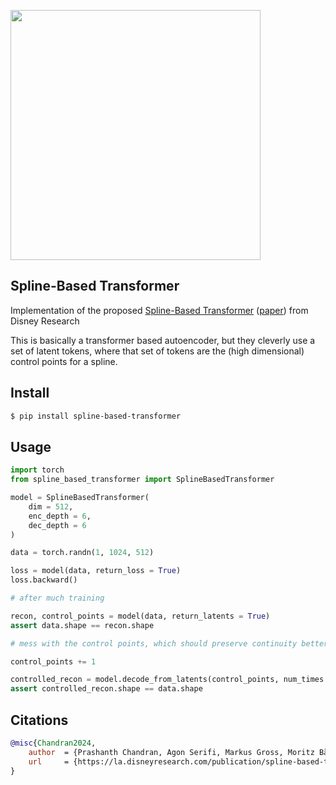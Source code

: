 <img src="./spline-based-transformer.png" width="400px"></img>

## Spline-Based Transformer

Implementation of the proposed <a href="https://www.youtube.com/watch?v=AzolLlIbKhg">Spline-Based Transformer</a> ([paper](https://la.disneyresearch.com/wp-content/uploads/SBT.pdf)) from Disney Research

This is basically a transformer based autoencoder, but they cleverly use a set of latent tokens, where that set of tokens are the (high dimensional) control points for a spline.

## Install

```bash
$ pip install spline-based-transformer
```

## Usage

```python
import torch
from spline_based_transformer import SplineBasedTransformer

model = SplineBasedTransformer(
    dim = 512,
    enc_depth = 6,
    dec_depth = 6
)

data = torch.randn(1, 1024, 512)

loss = model(data, return_loss = True)
loss.backward()

# after much training

recon, control_points = model(data, return_latents = True)
assert data.shape == recon.shape

# mess with the control points, which should preserve continuity better

control_points += 1

controlled_recon = model.decode_from_latents(control_points, num_times = 1024)
assert controlled_recon.shape == data.shape
```

## Citations

```bibtex
@misc{Chandran2024,
    author  = {Prashanth Chandran, Agon Serifi, Markus Gross, Moritz Bächer},
    url     = {https://la.disneyresearch.com/publication/spline-based-transformers/}
}
```
